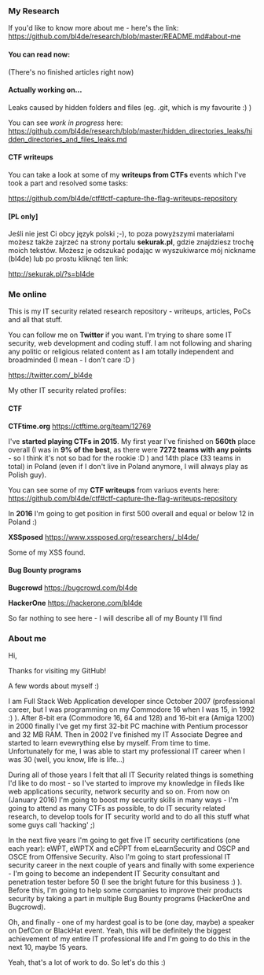 
### My Research

If you'd like to know more about me - here's the link: https://github.com/bl4de/research/blob/master/README.md#about-me


#### You can read now:

(There's no finished articles right now)


#### Actually working on...

Leaks caused by hidden folders and files (eg. .git, which is my favourite :) )

You can see _work in progress_ here: https://github.com/bl4de/research/blob/master/hidden_directories_leaks/hidden_directories_and_files_leaks.md

#### CTF writeups

You can take a look at some of my **writeups from CTFs** events which I've took a part and resolved some tasks:

https://github.com/bl4de/ctf#ctf-capture-the-flag-writeups-repository

#### [PL only]

Jeśli nie jest Ci obcy język polski ;-), to poza powyższymi materiałami możesz także zajrzeć na strony portalu **sekurak.pl**, gdzie znajdziesz trochę moich tekstów.
Możesz je odszukać podając w wyszukiwarce mój nickname (bl4de) lub po prostu kliknąć ten link:

http://sekurak.pl/?s=bl4de





### Me online

This is my IT security related research repository - writeups, articles, PoCs and all that stuff.

You can follow me on **Twitter** if you want. I'm trying to share some IT security, web development and coding stuff. I am not following and sharing any politic or religious related content as I am totally independent and broadminded (I mean - I don't care :D )

https://twitter.com/_bl4de


My other IT security related profiles:

#### CTF

**CTFtime.org**		  https://ctftime.org/team/12769

I've **started playing CTFs in 2015**. My first year I've finished on **560th** place overall (I was in **9% of the best**, as there were **7272 teams with any points** - so I think it's not so bad for the rookie :D ) and 14th place (33 teams in total) in Poland (even if I don't live in Poland anymore, I will always play as Polish guy).

You can see some of my **CTF writeups** from variuos events here: https://github.com/bl4de/ctf#ctf-capture-the-flag-writeups-repository

In **2016** I'm going to get position in first 500 overall and equal or below 12 in Poland :)



**XSSposed**       https://www.xssposed.org/researchers/_bl4de/

Some of my XSS found.


#### Bug Bounty programs

**Bugcrowd**		    https://bugcrowd.com/bl4de

**HackerOne**		  https://hackerone.com/bl4de

So far nothing to see here - I will describe all of my Bounty I'll find 


### About me

Hi,

Thanks for visiting my GitHub!

A few words about myself :)

I am Full Stack Web Application developer since October 2007 (professional career, but I was programming on my Commodore 16 when I was 15, in 1992 :) ). After 8-bit era (Commodore 16, 64 and 128) and 16-bit era (Amiga 1200) in 2000 finally I've get my first 32-bit PC machine with Pentium processor and 32 MB RAM. Then in 2002 I've finished my IT Associate Degree and started to learn evewrything else by myself. From time to time.
Unfortunately for me, I was able to start my professional IT career when I was 30 (well, you know, life is life...)


During all of those years I felt that all IT Security related things is something I'd like to do most - so I've started to improve my knowledge in fileds like web applications security, network security and so on. From now on (January 2016) I'm going to boost my security skills in many ways - I'm going to attend as many CTFs as possible, to do IT security related research, to develop tools for IT security world and to do all this stuff what some guys call 'hacking' ;)


In the next five years I'm going to get five IT security certifications (one each year): eWPT, eWPTX and eCPPT from eLearnSecurity and OSCP and OSCE from Offensive Security. Also I'm going to start professional IT security career in the next couple of years and finally with some experience - I'm going to become an independent IT Security consultant and penetration tester before 50 (I see the bright future for this business :) ).
Before this, I'm going to help some companies to improve their products security by taking a part in multiple Bug Bounty programs (HackerOne and Bugcrowd). 


Oh, and finally - one of my hardest goal is to be (one day, maybe) a speaker on DefCon or BlackHat event. Yeah, this will be definitely the biggest achievement of my entire IT professional life and I'm going to do this in the next 10, maybe 15 years.


Yeah, that's a lot of work to do. So let's do this :)

